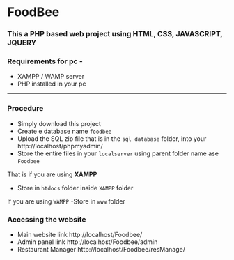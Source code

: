 # FoodBee 

### This a PHP based web project using HTML, CSS, JAVASCRIPT, JQUERY

### Requirements for pc - 

- XAMPP / WAMP server
- PHP installed in your pc

********************************


### Procedure

- Simply download this project
- Create e database name `foodbee`
- Upload the SQL zip file that is in the `sql database` folder, into your http://localhost/phpmyadmin/
- Store the entire files in your `localserver` using parent folder name ase `Foodbee`

That is if you are using **XAMPP** 
- Store in `htdocs` folder inside `XAMPP` folder

If you are using `WAMPP` 
-Store in `www` folder

### Accessing the website

- Main website link http://localhost/Foodbee/
- Admin panel link http://localhost/Foodbee/admin
- Restaurant Manager http://localhost/Foodbee/resManage/
